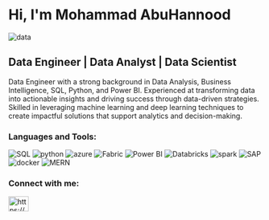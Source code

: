 <h1 align="left">Hi, I'm Mohammad AbuHannood</h1>


<div>
  <p><img  align="center" src="https://github.com/mabuhannood/mabuhannood/assets/167832668/88389a28-73b6-48f8-96b1-98f8175cfad3" alt="data";"></p>
</div>


<h2 align="left">Data Engineer | Data Analyst | Data Scientist</h2>

Data Engineer with a strong background in Data Analysis, Business Intelligence, SQL, Python, and Power BI. Experienced at transforming data into actionable insights and driving success through data-driven strategies. Skilled in leveraging machine learning and deep learning techniques to create impactful solutions that support analytics and decision-making.


<h3 align="left">Languages and Tools:</h3>
<p align="left">
  <img src="https://img.shields.io/badge/SQL-CC2927?style=for-the-badge&logo=microsoft-sql-server&logoColor=white" alt="SQL">
      <img src="https://img.shields.io/badge/python-3670A0?style=for-the-badge&logo=python&logoColor=ffdd54" alt="python">
    <img src="https://img.shields.io/badge/Azure-0078D4?style=for-the-badge&logo=microsoftazure&logoColor=white" alt="azure">
    <img src="https://img.shields.io/badge/Fabric-126b62?style=for-the-badge&logo=microsoft&logoColor=#126b62" alt="Fabric">
    <img src="https://img.shields.io/badge/Power_BI-F2C811?style=for-the-badge&logo=powerbi&logoColor=white" alt="Power BI">
   <img src="https://img.shields.io/badge/Databricks-FF3621?style=for-the-badge&logo=Databricks&logoColor=white"  alt="Databricks">
    <img src="https://img.shields.io/badge/Spark-FFFFFF?style=for-the-badge&logo=apachespark&logoColor=#E35A16 " alt="spark">
    <img src="https://img.shields.io/badge/SAP-0FAAFF?style=for-the-badge&logo=sap&logoColor=white" alt="SAP">
    <img src="https://img.shields.io/badge/docker-2496ED?style=for-the-badge&logo=docker&logoColor=white" alt="docker">
  <img src="https://img.shields.io/badge/MERN-61DAFB?style=for-the-badge&logo=react&logoColor=black" alt="MERN">
</p>

<h3 align="left">Connect with me:</h3>
<p align="left">
<a href="https://www.linkedin.com/in/mabuhannood/" target="blank"><img align="center" src="https://raw.githubusercontent.com/rahuldkjain/github-profile-readme-generator/master/src/images/icons/Social/linked-in-alt.svg" alt="https://www.linkedin.com/in/mabuhannood/" height="30" width="40" /></a>
</p>
